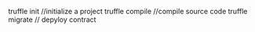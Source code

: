 truffle init //initialize a project 
truffle compile //compile source code 
truffle migrate  // depyloy contract 
